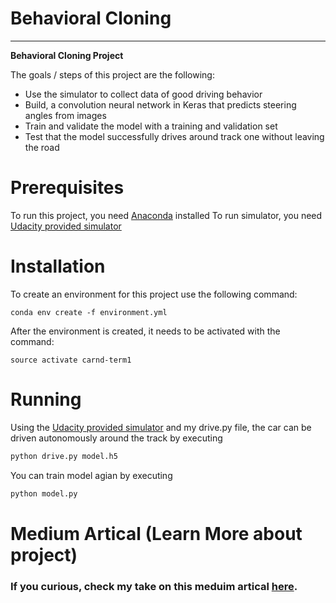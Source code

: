 # **Behavioral Cloning** 

---

**Behavioral Cloning Project**

The goals / steps of this project are the following:
* Use the simulator to collect data of good driving behavior
* Build, a convolution neural network in Keras that predicts steering angles from images
* Train and validate the model with a training and validation set
* Test that the model successfully drives around track one without leaving the road

# Prerequisites

To run this project, you need [Anaconda](https://www.anaconda.com) installed
To run simulator, you need  [Udacity provided simulator](https://github.com/udacity/self-driving-car-sim) 

# Installation
To create an environment for this project use the following command:

```
conda env create -f environment.yml
```

After the environment is created, it needs to be activated with the command:

```
source activate carnd-term1
```
# Running

Using the [Udacity provided simulator](https://github.com/udacity/self-driving-car-sim) and my drive.py file, the car can be driven autonomously around the track by executing 

```sh
python drive.py model.h5
```
You can train model agian by executing 
```sh
python model.py
```
# Medium Artical (Learn More about project)
###  If you curious, check my take on this meduim artical [here](https://medium.com/@mmanisai/use-deep-learning-to-clone-cars-driving-behavior-9c8e48a849f8).




